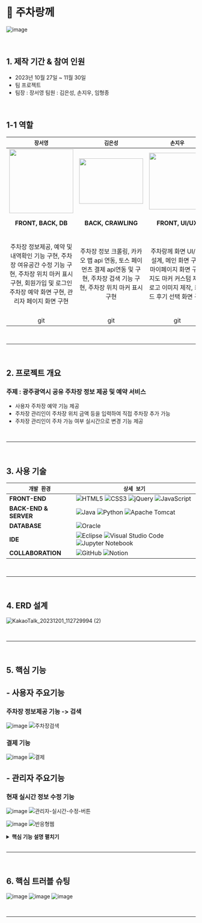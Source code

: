 

# :pushpin: 주차랑께
![image](https://github.com/2023-SMHRD-IS-BigData2/Javachip_parking/assets/145406855/7c60fd65-506a-44eb-b82c-c372a06f969e)



</br>

## 1. 제작 기간 & 참여 인원
- 2023년 10월 27일 ~ 11월 30일
- 팀 프로젝트
- 팀장 : 장서영 팀원 : 김은성, 손지우, 임형종

</br>

## 1-1 역할
| `장서영` | `김은성` | `손지우` | `임형종` |
|:---:|:---:|:---:|:---:|
| <center><img src="https://github.com/0oc1ock23/Eunsung/assets/145406223/90bcd2a0-0912-4a18-b238-97551dd27ed9.png"  width="170" height="170"/></center> | <img src="https://github.com/0oc1ock23/Eunsung/assets/145406223/d5c3e6e1-83e0-4604-8b4b-4b9aff7bed5c"  width="170" height="120"/> | <img src="https://github.com/0oc1ock23/Eunsung/assets/145406223/bb3ea48d-9e73-45a4-8807-e04d30cad759.png"  width="150" height="150"/> | <img src="https://github.com/0oc1ock23/Eunsung/assets/145406223/93f2a462-ffa8-4606-be58-15b7d0476bd2.png"  width="110" height="150"/> |
| <b>FRONT, BACK, DB</b> | <b>BACK, CRAWLING</b> | <b>FRONT, UI/UX</b> | <b>BACK, MODELING</b> |
| 주차장 정보제공, 예약 및 내역확인 기능 구현, 주차장 여유공간 수정 기능 구현, 주차장 위치 마커 표시 구현, 회원가입 및 로그인 주차장 예약 화면 구현, 관리자 페이지 화면 구현 | 주차장 정보 크롤링, 카카오 맵 api 연동, 토스 페이먼츠 결제 api연동 및 구현, 주차장 검색 기능 구현, 주차장 위치 마커 표시 구현 | 주차랑께 화면 UI/UX 설계, 메인 화면 구현, 마이페이지 화면 구현, 지도 마커 커스텀 제작, 로고 이미지 제작, 키워드 후기 선택 화면 구현 | 회원가입 및 로그인 기능 구현, 개인정보 수정 기능 구현, 관리자 주차장 등록 기능 구현, 주차장 예약 기능 구현, 키워드 후기 카운트 구현 |
|git | git | git | git |

<br>
<hr>
<br>

## 2. 프로젝트 개요
### 주제 : 광주광역시 공유 주차장 정보 제공 및 예약 서비스
- 사용자 주차장 예약 기능 제공
- 주차장 관리인이 주차장 위치 금액 등을 입력하여 직접 주차장 추가 가능
- 주차장 관리인이 주차 가능 여부 실시간으로 변경 기능 제공
<br>
<hr>
<br>


## 3. 사용 기술
|    `개발 환경`    |   `상세 보기`    |
| -------------- | -------------- |
| <b>FRONT-END</b>  | ![HTML5](https://img.shields.io/badge/html5-%23E34F26.svg?style=for-the-badge&logo=html5&logoColor=white) ![CSS3](https://img.shields.io/badge/css3-%231572B6.svg?style=for-the-badge&logo=css3&logoColor=white) ![jQuery](https://img.shields.io/badge/jquery-%230769AD.svg?style=for-the-badge&logo=jquery&logoColor=white) ![JavaScript](https://img.shields.io/badge/javascript-%23323330.svg?style=for-the-badge&logo=javascript&logoColor=%23F7DF1E)    |
| <b>BACK-END & SERVER</b>  | ![Java](https://img.shields.io/badge/java-%23ED8B00.svg?style=for-the-badge&logo=openjdk&logoColor=white) ![Python](https://img.shields.io/badge/python-3670A0?style=for-the-badge&logo=python&logoColor=ffdd54) ![Apache Tomcat](https://img.shields.io/badge/apache%20tomcat-%23F8DC75.svg?style=for-the-badge&logo=apache-tomcat&logoColor=black) |
| <b>DATABASE</b>  | ![Oracle](https://img.shields.io/badge/Oracle-F80000?style=for-the-badge&logo=oracle&logoColor=white)  |
| <b>IDE</b>  | ![Eclipse](https://img.shields.io/badge/Eclipse-FE7A16.svg?style=for-the-badge&logo=Eclipse&logoColor=white) ![Visual Studio Code](https://img.shields.io/badge/Visual%20Studio%20Code-0078d7.svg?style=for-the-badge&logo=visual-studio-code&logoColor=white) ![Jupyter Notebook](https://img.shields.io/badge/jupyter-%23FA0F00.svg?style=for-the-badge&logo=jupyter&logoColor=white)  |
| <b>COLLABORATION</b>  | ![GitHub](https://img.shields.io/badge/github-%23121011.svg?style=for-the-badge&logo=github&logoColor=white) ![Notion](https://img.shields.io/badge/Notion-%23000000.svg?style=for-the-badge&logo=notion&logoColor=white) |

<br>
<hr>
<br>

## 4. ERD 설계
![KakaoTalk_20231201_112729994 (2)](https://github.com/2023-SMHRD-IS-BigData2/Javachip_parking/assets/145406855/45ca5b52-4cce-47f1-8adc-119e90d03d67)

<br>
<hr>
<br>

## 5. 핵심 기능
## - 사용자 주요기능
### 주차장 정보제공 기능 -> 검색
![image](https://github.com/2023-SMHRD-IS-BigData2/Javachip_parking/assets/145406855/84258fa3-711c-4a92-b04b-4e972d9d89f0)
![주차장검색](https://github.com/2023-SMHRD-IS-BigData2/Javachip_parking/assets/145406855/d970de3b-2400-4ab2-ad7a-b3bc876a503a)

### 결제 기능
![image](https://github.com/2023-SMHRD-IS-BigData2/Javachip_parking/assets/145406855/64202b07-c3c5-4f8a-ba0f-aa32256fd73a)
![결제](https://github.com/2023-SMHRD-IS-BigData2/Javachip_parking/assets/145406855/45f84424-e539-4eb8-a7e9-96e748415792)

## - 관리자 주요기능
### 현재 실시간 정보 수정 기능
![image](https://github.com/2023-SMHRD-IS-BigData2/Javachip_parking/assets/145406855/171e1932-1298-489e-b00b-de13360c756c)
![관리자-실시간-수정-버튼](https://github.com/2023-SMHRD-IS-BigData2/Javachip_parking/assets/145406855/4626f84d-f01c-482e-a006-2cea64743cf4)

![image](https://github.com/2023-SMHRD-IS-BigData2/Javachip_parking/assets/145406855/ffb2535e-9fe6-4737-87cf-bb5692ea3381)
![반응형웹](https://github.com/2023-SMHRD-IS-BigData2/Javachip_parking/assets/145406855/371faeff-97af-4a9f-8a5d-ae280f25e325)



<details>
<summary><b>핵심 기능 설명 펼치기</b></summary>
<div markdown="1">

### 4.1. 전체 흐름
![image](https://github.com/2023-SMHRD-IS-BigData2/Javachip_parking/assets/145406855/a1cf871e-fcc5-43b8-b277-6e090a56b86f)
사용자가 주차장명을 입력하면 주차장 정보를 응답해준다.

### 4.2. 사용자 요청
![](https://zuminternet.github.io/images/portal/post/2019-04-22-ZUM-Pilot-integer/flow_vue.png)

- **URL 정규식 체크** :pushpin: [코드 확인](https://github.com/Integerous/goQuality/blob/b587bbff4dce02e3bec4f4787151a9b6fa326319/frontend/src/components/PostInput.vue#L67)
  - Vue.js로 렌더링된 화면단에서, 사용자가 등록을 시도한 URL의 모양새를 정규식으로 확인합니다.
  - URL의 모양새가 아닌 경우, 에러 메세지를 띄웁니다.

- **Axios 비동기 요청** :pushpin: [코드 확인]()
  - URL의 모양새인 경우, 컨텐츠를 등록하는 POST 요청을 비동기로 날립니다.

### 4.2. Controller

![](https://zuminternet.github.io/images/portal/post/2019-04-22-ZUM-Pilot-integer/flow_controller.png)

- **요청 처리** :pushpin: [코드 확인](https://github.com/2023-SMHRD-IS-BigData2/Javachip_parking/blob/88c383de0796ff2281d368efb73b989733557df3/Parking/src/main/java/controller/PARKING_membership.java#L18)
  - Controller에서는 요청을 화면단에서 넘어온 요청을 받고, Service 계층에 로직 처리를 위임합니다.

- **결과 응답** :pushpin: [코드 확인](https://github.com/2023-SMHRD-IS-BigData2/Javachip_parking/blob/60b9cc660cab0106c303714c6955fe54217ed8ed/Parking/src/main/webapp/ParkingSuccess.jsp#L14)
  - Service 계층에서 넘어온 로직 처리 결과(주차장 등록 성공)를 화면단에 응답해줍니다.

### 4.3. Service

![](https://zuminternet.github.io/images/portal/post/2019-04-22-ZUM-Pilot-integer/flow_service1.png)

- **Http 프로토콜 추가 및 trim()** :pushpin: [코드 확인]()
  - 사용자가 URL 입력 시 Http 프로토콜을 생략하거나 공백을 넣은 경우,  
  올바른 URL이 될 수 있도록 Http 프로토콜을 추가해주고, 공백을 제거해줍니다.

- **URL 접속 확인** :pushpin: [코드 확인]()
  - 화면단에서 모양새만 확인한 URL이 실제 리소스로 연결되는지 HttpUrlConnection으로 테스트합니다.
  - 이 때, 빠른 응답을 위해 Request Method를 GET이 아닌 HEAD를 사용했습니다.
  - (HEAD 메소드는 GET 메소드의 응답 결과의 Body는 가져오지 않고, Header만 확인하기 때문에 GET 메소드에 비해 응답속도가 빠릅니다.)

  ![](https://zuminternet.github.io/images/portal/post/2019-04-22-ZUM-Pilot-integer/flow_service2.png)

- **Jsoup 이미지, 제목 파싱** :pushpin: [코드 확인]()
  - URL 접속 확인결과 유효하면 Jsoup을 사용해서 입력된 URL의 이미지와 제목을 파싱합니다.
  - 이미지는 Open Graphic Tag를 우선적으로 파싱하고, 없을 경우 첫 번째 이미지와 제목을 파싱합니다.
  - 컨텐츠에 이미지가 없을 경우, 미리 설정해둔 기본 이미지를 사용하고, 제목이 없을 경우 생략합니다.


### 4.5. Repository

![](https://zuminternet.github.io/images/portal/post/2019-04-22-ZUM-Pilot-integer/flow_repo.png)

- **컨텐츠 저장** :pushpin: [코드 확인]()
  - URL 유효성 체크와 이미지, 제목 파싱이 끝난 컨텐츠는 DB에 저장합니다.
  - 저장된 컨텐츠는 다시 Repository - Service - Controller를 거쳐 화면단에 송출됩니다.

</div>
</details>

<br>
<hr>
<br>

## 6. 핵심 트러블 슈팅
![image](https://github.com/2023-SMHRD-IS-BigData2/Javachip_parking/assets/145406855/46e768b9-e975-4257-a433-3cddbbfc998b)
![image](https://github.com/2023-SMHRD-IS-BigData2/Javachip_parking/assets/145406855/760dc59a-9e60-4c2a-afd0-1fdf87851ce3)
![image](https://github.com/2023-SMHRD-IS-BigData2/Javachip_parking/assets/145406855/7007f464-25c6-49ed-af1e-48fde480ab32)

<br>
<hr>
<br>

